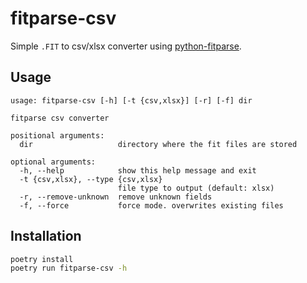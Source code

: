 # fitparse-csv

Simple `.FIT` to csv/xlsx converter using [python-fitparse](https://github.com/dtcooper/python-fitparse).

## Usage

```
usage: fitparse-csv [-h] [-t {csv,xlsx}] [-r] [-f] dir

fitparse csv converter

positional arguments:
  dir                   directory where the fit files are stored

optional arguments:
  -h, --help            show this help message and exit
  -t {csv,xlsx}, --type {csv,xlsx}
                        file type to output (default: xlsx)
  -r, --remove-unknown  remove unknown fields
  -f, --force           force mode. overwrites existing files
```

## Installation

```bash
poetry install
poetry run fitparse-csv -h
```
